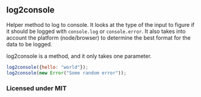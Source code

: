 ## log2console

Helper method to log to console. It looks at the type of the input to figure if it should be logged with `console.log` or `console.error`. It also takes into account the platform (node/browser) to determine the best format for the data to be logged.

log2console is a method, and it only takes one parameter.

``` javascript
log2console({hello: "world"});
log2console(new Error("Some random error"));
```

### Licensed under MIT
